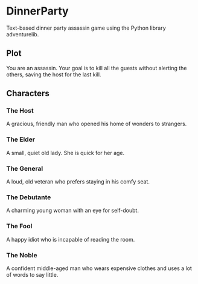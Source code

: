 # DinnerParty
 Text-based dinner party assassin game using the Python library adventurelib.

## Plot
You are an assassin. Your goal is to kill all the guests without alerting the others, saving the host for the last kill.

## Characters

### The Host
A gracious, friendly man who opened his home of wonders to strangers.
### The Elder
A small, quiet old lady. She is quick for her age.
### The General
A loud, old veteran who prefers staying in his comfy seat.
### The Debutante
A charming young woman with an eye for self-doubt.
### The Fool
A happy idiot who is incapable of reading the room.
### The Noble
A confident middle-aged man who wears expensive clothes and uses a lot of words to say little.

